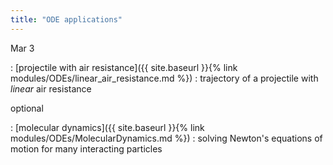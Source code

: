 ```yaml
---
title: "ODE applications"
---
```


Mar 3

: [projectile with air resistance]({{ site.baseurl }}{% link modules/ODEs/linear_air_resistance.md %})
  : trajectory of a projectile with *linear* air resistance


optional

: [molecular dynamics]({{ site.baseurl }}{% link modules/ODEs/MolecularDynamics.md %})
  : solving Newton's equations of motion for many interacting particles

